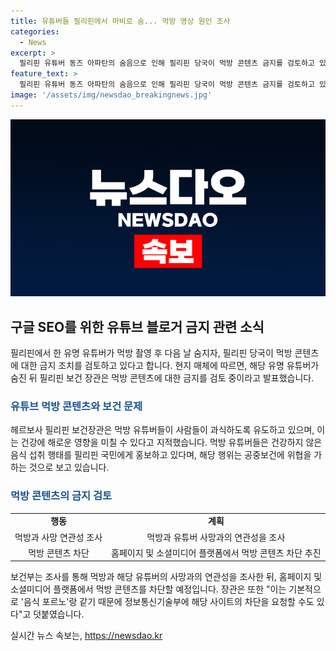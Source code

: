 ```yaml
---
title: 유튜버들 필리핀에서 마비로 숨... 먹방 영상 원인 조사
categories:
  - News
excerpt: >
  필리핀 유튜버 동즈 아파탄의 숨음으로 인해 필리핀 당국이 먹방 콘텐츠 금지를 검토하고 있다. 아파탄은 숨기 전날 먹방 동영상을 올린 후 숨졌는데, 이에 필리핀 보건장관은 먹방 유튜버들이 건강에 해로운 행태를 홍보한다며 이를 지적했다. 조사 결과 먹방과 아파탄의 사망과 연관성이 있다면 먹방 콘텐츠가 금지될 수 있고, 정보통신기술부에 사이트 차단을 요청할 예정이다.
feature_text: >
  필리핀 유튜버 동즈 아파탄의 숨음으로 인해 필리핀 당국이 먹방 콘텐츠 금지를 검토하고 있다. 아파탄은 숨기 전날 먹방 동영상을 올린 후 숨졌는데, 이에 필리핀 보건장관은 먹방 유튜버들이 건강에 해로운 행태를 홍보한다며 이를 지적했다. 조사 결과 먹방과 아파탄의 사망과 연관성이 있다면 먹방 콘텐츠가 금지될 수 있고, 정보통신기술부에 사이트 차단을 요청할 예정이다.
image: '/assets/img/newsdao_breakingnews.jpg'
---
```


<p><img src="/assets/img/newsdao_breakingnews.jpg" alt="flaretime 속보" /></p>

<h2 data-ke-size="size26">구글 SEO를 위한 유튜브 블로거 금지 관련 소식</h2>

<p data-ke-size="size16">필리핀에서 한 유명 유튜버가 먹방 촬영 후 다음 날 숨지자, 필리핀 당국이 먹방 콘텐츠에 대한 금지 조치를 검토하고 있다고 합니다. 현지 매체에 따르면, 해당 유명 유튜버가 숨진 뒤 필리핀 보건 장관은 먹방 콘텐츠에 대한 금지를 검토 중이라고 발표했습니다.</p>

<h3><b><span style="color: #1a5490;">유튜브 먹방 콘텐츠와 보건 문제</span></b></h3>

<p data-ke-size="size16">헤르보사 필리핀 보건장관은 먹방 유튜버들이 사람들이 과식하도록 유도하고 있으며, 이는 건강에 해로운 영향을 미칠 수 있다고 지적했습니다. 먹방 유튜버들은 건강하지 않은 음식 섭취 행태를 필리핀 국민에게 홍보하고 있다며, 해당 행위는 공중보건에 위협을 가하는 것으로 보고 있습니다.</p>

<h3><b><span style="color: #1a5490;">먹방 콘텐츠의 금지 검토</span></b></h3>

<table>
    <tr>
        <td style="text-align: center; height: 17px;"><b>행동</b></td>
        <td style="text-align: center; height: 17px;"><b>계획</b></td>
    </tr>
    <tr>
        <td style="text-align: center; height: 17px;">먹방과 사망 연관성 조사</td>
        <td style="text-align: center; height: 17px;">먹방과 유튜버 사망과의 연관성을 조사</td>
    </tr>
    <tr>
        <td style="text-align: center; height: 17px;">먹방 콘텐츠 차단</td>
        <td style="text-align: center; height: 17px;">홈페이지 및 소셜미디어 플랫폼에서 먹방 콘텐츠 차단 추진</td>
    </tr>
</table>

<p data-ke-size="size16">보건부는 조사를 통해 먹방과 해당 유튜버의 사망과의 연관성을 조사한 뒤, 홈페이지 및 소셜미디어 플랫폼에서 먹방 콘텐츠를 차단할 예정입니다. 장관은 또한 "이는 기본적으로 '음식 포르노'랑 같기 때문에 정보통신기술부에 해당 사이트의 차단을 요청할 수도 있다"고 덧붙였습니다.</p>
실시간 뉴스 속보는, <a href="https://newsdao.kr" rel="dofollow">https://newsdao.kr</a>


